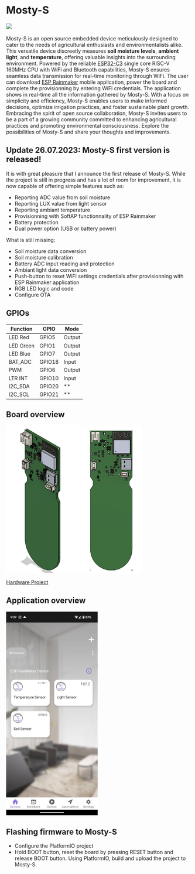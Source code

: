 # Mosty-S
<p aligh = "center">
    <img src="docs/Mosty-S_Unveiling.gif" width="350px"></a>
<p>

Mosty-S is an open source embedded device meticulously designed to cater to the needs of agricultural enthusiasts and environmentalists alike. This versatile device discreetly measures **soil moisture levels**, **ambient light**, and **temperature**, offering valuable insights into the surrounding environment. Powered by the reliable [ESP32-C3](https://www.espressif.com/sites/default/files/documentation/esp32-c3_datasheet_en.pdf) single core RISC-V 160MHz CPU with WiFi and Bluetooth capabilities, Mosty-S ensures seamless data transmission for real-time monitoring through WiFi. The user can download [ESP Rainmaker](https://rainmaker.espressif.com/) mobile application, power the board and complete the provisionning by entering WiFi credentials. The application shows in real-time all the information gathered by Mosty-S. With a focus on simplicity and efficiency, Mosty-S enables users to make informed decisions, optimize irrigation practices, and foster sustainable plant growth. Embracing the spirit of open source collaboration, Mosty-S invites users to be a part of a growing community committed to enhancing agricultural practices and promoting environmental consciousness. Explore the possibilities of Mosty-S and share your thoughts and improvements.

## Update 26.07.2023: Mosty-S first version is released!

It is with great pleasure that I announce the first release of Mosty-S. While the project is still in progress and has a lot of room for improvement, it is now capable of offering simple features such as: 
- Reporting ADC value from soil moisture
- Reporting LUX value from light sensor 
- Reporting ambiant temperature
- Provisionning with SoftAP functionnality of ESP Rainmaker
- Battery protection
- Dual power option (USB or battery power)
  
What is still missing:
- Soil moisture data conversion
- Soil moisture calibration
- Battery ADC input reading and protection
- Ambiant light data conversion
- Push-button to reset WiFi settings credentials after provisionning with ESP Rainmaker application
- RGB LED logic and code
- Configure OTA

## GPIOs

Function | GPIO | Mode
-------- | -------- | -------- 
LED Red | GPIO5 | Output
LED Green | GPIO1 | Output 
LED Blue | GPIO7 | Output
BAT_ADC | GPIO18 | Input
PWM | GPIO6  | Output 
LTR INT | GPIO10 | Input 
I2C_SDA | GPIO20 | ** 
I2C_SCL | GPIO21 | **

## Board overview

<img src="docs/3D_1.png" width="200px"></a>
<img src="docs/3D_2.png" width="168px"></a>

[Hardware Project](https://marc-antoine-doyon.365.altium.com/designs/D74DE22F-4307-434F-AC12-DA929295FED0#design)

## Application overview
<img src="docs/mosty_app.jpg" width="250px"></a>

## Flashing firmware to Mosty-S
- Configure the PlatformIO project
- Hold BOOT button, reset the board by pressing RESET button and release BOOT button. Using PlatformIO, build and upload the project to Mosty-S.